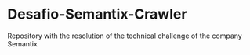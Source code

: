 # Desafio-Semantix-Crawler
Repository with the resolution of the technical challenge of the company Semantix
